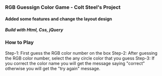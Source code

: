 ### RGB Guessign Color Game - Colt Steel's Project

#### Added some features and change the layout design

##### Build with Html, Css, jQuery

### How to Play

Step-1: First guess the RGB color number on the box
Step-2: After guessing the RGB color number, select the any circle color that you guess
Step-3: If you correct the color name you will get the message saying "correct" otherwise you will get the "try again" message.
